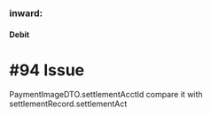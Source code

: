### inward:

#### Debit



# #94 Issue

PaymentImageDTO.settlementAcctId   compare it with settlementRecord.settlementAct